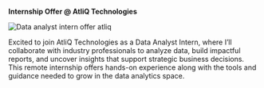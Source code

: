 **Internship Offer @ AtliQ Technologies**

![Data analyst intern offer atliq](https://github.com/user-attachments/assets/1b9cf002-0042-48ea-9577-1762ffef2a09)


Excited to join AtliQ Technologies as a Data Analyst Intern, where I’ll collaborate with industry professionals to analyze data, build impactful reports, and uncover insights that support strategic business decisions. This remote internship offers hands-on experience along with the tools and guidance needed to grow in the data analytics space.
